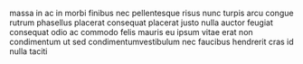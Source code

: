 massa in ac in morbi finibus nec pellentesque risus nunc turpis arcu congue
rutrum phasellus placerat consequat placerat justo nulla auctor feugiat
consequat odio ac commodo felis mauris eu ipsum vitae erat non condimentum ut
sed condimentumvestibulum nec faucibus hendrerit cras id nulla taciti